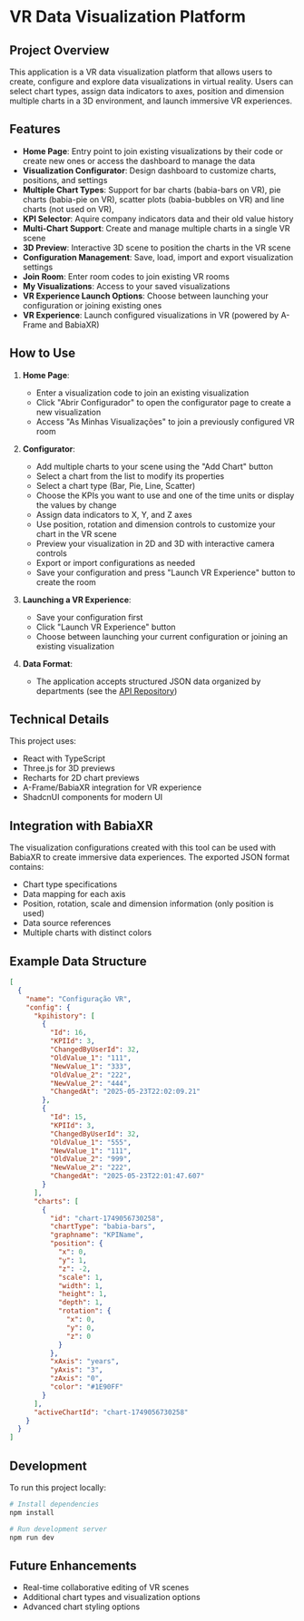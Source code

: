 
# VR Data Visualization Platform

## Project Overview

This application is a VR data visualization platform that allows users to create, configure and explore data visualizations in virtual reality. Users can select chart types, assign data indicators to axes, position and dimension multiple charts in a 3D environment, and launch immersive VR experiences.

## Features

- **Home Page**: Entry point to join existing visualizations by their code or create new ones or access the dashboard to manage the data
- **Visualization Configurator**: Design dashboard to customize charts, positions, and settings
- **Multiple Chart Types**: Support for bar charts (babia-bars on VR), pie charts (babia-pie on VR), scatter plots (babia-bubbles on VR) and line charts (not used on VR),
- **KPI Selector**: Aquire company indicators data and their old value history
- **Multi-Chart Support**: Create and manage multiple charts in a single VR scene
- **3D Preview**: Interactive 3D scene to position the charts in the VR scene
- **Configuration Management**: Save, load, import and export visualization settings
- **Join Room**: Enter room codes to join existing VR rooms
- **My Visualizations**: Access to your saved visualizations
- **VR Experience Launch Options**: Choose between launching your configuration or joining existing ones
- **VR Experience**: Launch configured visualizations in VR (powered by A-Frame and BabiaXR)

## How to Use

1. **Home Page**:
   - Enter a visualization code to join an existing visualization
   - Click "Abrir Configurador" to open the configurator page to create a new visualization
   - Access "As Minhas Visualizações" to join a previously configured VR room

2. **Configurator**:
   - Add multiple charts to your scene using the "Add Chart" button
   - Select a chart from the list to modify its properties
   - Select a chart type (Bar, Pie, Line, Scatter)
   - Choose the KPIs you want to use and one of the time units or display the values by change
   - Assign data indicators to X, Y, and Z axes
   - Use position, rotation and dimension controls to customize your chart in the VR scene
   - Preview your visualization in 2D and 3D with interactive camera controls
   - Export or import configurations as needed
   - Save your configuration and press "Launch VR Experience" button to create the room

3. **Launching a VR Experience**:
   - Save your configuration first
   - Click "Launch VR Experience" button
   - Choose between launching your current configuration or joining an existing visualization

4. **Data Format**:
   - The application accepts structured JSON data organized by departments (see the [API Repository](https://github.com/8JP8/MODSI-SQLRestAPI))

## Technical Details

This project uses:
- React with TypeScript
- Three.js for 3D previews
- Recharts for 2D chart previews
- A-Frame/BabiaXR integration for VR experience
- ShadcnUI components for modern UI

## Integration with BabiaXR

The visualization configurations created with this tool can be used with BabiaXR to create immersive data experiences. The exported JSON format contains:

- Chart type specifications
- Data mapping for each axis
- Position, rotation, scale and dimension information (only position is used)
- Data source references
- Multiple charts with distinct colors

## Example Data Structure

```json
[
  {
    "name": "Configuração VR",
    "config": {
      "kpihistory": [
        {
          "Id": 16,
          "KPIId": 3,
          "ChangedByUserId": 32,
          "OldValue_1": "111",
          "NewValue_1": "333",
          "OldValue_2": "222",
          "NewValue_2": "444",
          "ChangedAt": "2025-05-23T22:02:09.21"
        },
        {
          "Id": 15,
          "KPIId": 3,
          "ChangedByUserId": 32,
          "OldValue_1": "555",
          "NewValue_1": "111",
          "OldValue_2": "999",
          "NewValue_2": "222",
          "ChangedAt": "2025-05-23T22:01:47.607"
        }
      ],
      "charts": [
        {
          "id": "chart-1749056730258",
          "chartType": "babia-bars",
          "graphname": "KPIName",
          "position": {
            "x": 0,
            "y": 1,
            "z": -2,
            "scale": 1,
            "width": 1,
            "height": 1,
            "depth": 1,
            "rotation": {
              "x": 0,
              "y": 0,
              "z": 0
            }
          },
          "xAxis": "years",
          "yAxis": "3",
          "zAxis": "0",
          "color": "#1E90FF"
        }
      ],
      "activeChartId": "chart-1749056730258"
    }
  }
]
```

## Development

To run this project locally:

```sh
# Install dependencies
npm install

# Run development server
npm run dev
```

## Future Enhancements

- Real-time collaborative editing of VR scenes
- Additional chart types and visualization options
- Advanced chart styling options

